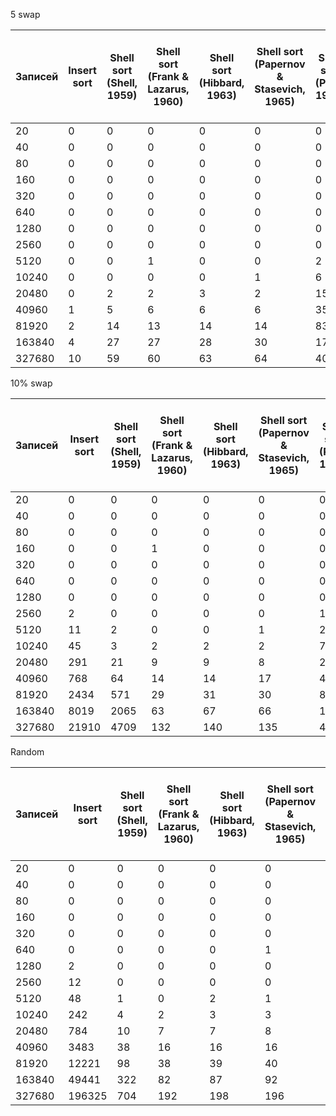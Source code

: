 5 swap

Записей|Insert sort|Shell sort (Shell, 1959)|Shell sort (Frank & Lazarus, 1960)|Shell sort (Hibbard, 1963)|Shell sort (Papernov & Stasevich, 1965)|Shell sort (Pratt, 1971)|Shell sort (Pratt, 1971, Knuth, 1973)|Shell sort (Incerpi & Sedgewick, 1985, Knuth)|Shell sort (Sedgewick, 1982)|Shell sort (Sedgewick, 1986)|Shell sort (Gonnet & Baeza-Yates, 1991)|Shell sort (Tokuda, 1992)|Shell sort (Ciura, 2001, Dovgopol, 2011)
---|---|---|---|---|---|---|---|---|---|---|---|---|---
20|0|0|0|0|0|0|0|0|0|0|0|0|0
40|0|0|0|0|0|0|0|0|0|0|0|0|0
80|0|0|0|0|0|0|0|0|0|0|0|0|0
160|0|0|0|0|0|0|0|0|0|0|0|0|0
320|0|0|0|0|0|0|0|0|0|0|0|0|0
640|0|0|0|0|0|0|0|0|0|0|0|0|0
1280|0|0|0|0|0|0|0|0|0|0|0|0|0
2560|0|0|0|0|0|0|0|0|0|0|0|0|0
5120|0|0|1|0|0|2|0|0|1|0|0|0|0
10240|0|0|0|0|1|6|0|0|0|0|0|0|0
20480|0|2|2|3|2|15|2|1|1|3|2|2|1
40960|1|5|6|6|6|35|4|4|3|6|4|5|4
81920|2|14|13|14|14|83|9|10|8|12|12|13|8
163840|4|27|27|28|30|177|18|22|16|24|26|28|16
327680|10|59|60|63|64|402|42|47|36|54|53|49|33

10% swap

Записей|Insert sort|Shell sort (Shell, 1959)|Shell sort (Frank & Lazarus, 1960)|Shell sort (Hibbard, 1963)|Shell sort (Papernov & Stasevich, 1965)|Shell sort (Pratt, 1971)|Shell sort (Pratt, 1971, Knuth, 1973)|Shell sort (Incerpi & Sedgewick, 1985, Knuth)|Shell sort (Sedgewick, 1982)|Shell sort (Sedgewick, 1986)|Shell sort (Gonnet & Baeza-Yates, 1991)|Shell sort (Tokuda, 1992)|Shell sort (Ciura, 2001, Dovgopol, 2011)
---|---|---|---|---|---|---|---|---|---|---|---|---|---
20|0|0|0|0|0|0|0|0|0|0|0|0|0
40|0|0|0|0|0|0|0|0|0|0|0|0|0
80|0|0|0|0|0|0|0|0|0|0|0|0|0
160|0|0|1|0|0|0|0|0|0|0|0|0|0
320|0|0|0|0|0|0|0|0|0|0|0|0|0
640|0|0|0|0|0|0|0|0|0|0|0|0|0
1280|0|0|0|0|0|0|0|1|0|0|0|0|0
2560|2|0|0|0|0|1|0|0|0|0|0|0|1
5120|11|2|0|0|1|2|1|2|1|1|0|1|1
10240|45|3|2|2|2|7|1|2|1|3|1|2|1
20480|291|21|9|9|8|26|8|8|6|6|5|5|4
40960|768|64|14|14|17|47|15|13|11|12|11|12|10
81920|2434|571|29|31|30|87|27|26|24|27|24|26|24
163840|8019|2065|63|67|66|196|58|53|51|55|52|56|52
327680|21910|4709|132|140|135|441|117|115|108|117|108|111|110

Random

Записей|Insert sort|Shell sort (Shell, 1959)|Shell sort (Frank & Lazarus, 1960)|Shell sort (Hibbard, 1963)|Shell sort (Papernov & Stasevich, 1965)|Shell sort (Pratt, 1971)|Shell sort (Pratt, 1971, Knuth, 1973)|Shell sort (Incerpi & Sedgewick, 1985, Knuth)|Shell sort (Sedgewick, 1982)|Shell sort (Sedgewick, 1986)|Shell sort (Gonnet & Baeza-Yates, 1991)|Shell sort (Tokuda, 1992)|Shell sort (Ciura, 2001, Dovgopol, 2011)
---|---|---|---|---|---|---|---|---|---|---|---|---|---
20|0|0|0|0|0|0|0|0|0|0|0|0|0
40|0|0|0|0|0|0|0|0|0|0|0|0|0
80|0|0|0|0|0|0|0|0|0|0|0|0|0
160|0|0|0|0|0|0|0|0|0|0|0|0|0
320|0|0|0|0|0|0|0|0|0|0|0|0|0
640|0|0|0|0|1|0|0|0|0|0|0|0|0
1280|2|0|0|0|0|0|0|0|0|0|0|0|0
2560|12|0|0|0|0|0|0|0|0|0|0|0|0
5120|48|1|0|2|1|2|1|1|0|0|0|0|0
10240|242|4|2|3|3|7|2|2|2|2|3|2|2
20480|784|10|7|7|8|17|7|6|6|8|6|7|6
40960|3483|38|16|16|16|46|20|18|15|16|16|17|16
81920|12221|98|38|39|40|91|34|29|29|30|28|31|30
163840|49441|322|82|87|92|209|76|62|60|66|63|63|79
327680|196325|704|192|198|196|457|176|136|131|138|129|131|224
